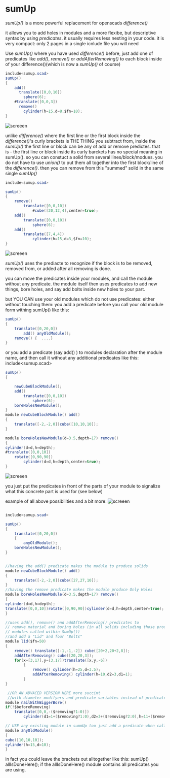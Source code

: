 # sumUp
*sumUp()* is a more powerful replacement for openscads *difference()* 

it allows you to add holes in modules and a more flexibe, but descriptive syntax by using _predicates_. it usually requires less nesting in your code. 
it is very compact: only 2 pages in a single icnlude file you will need

Use *sumUp()* where you have used *difference()* before,
just add one of predicates like *add()*, *remove()* or *addAfterRemoving()* to each block inside of your difference()(which is now a *sumUp()* of course)
```c#
include<sumup.scad>
sumUp()
{
	add() 
	  translate([0,0,10])
	    sphere(6);
	#translate([0,0,3])
	  remove()
	    cylinder(h=15,d=8,$fn=10);
}
```
![screeen](/images/sumUpExample1.png)

unlike _difference()_ where  the first line or the first block inside the _difference()_'s curly brackets is THE THING you subtract from, 
inside the _sumUp()_ the first line or block can be any of add or remove predictes. that is - the first line or block inside its curly barckets has no special meaning in sumUp(). so you can constuct a solid from several lines/block/modues. you do not have to use _union()_ to put them all together into the first block/line of the _difference()_.
then you can remove from this "summed" solid in the same single _sumUp()_
```c#
include<sumup.scad>

sumUp()
{
	remove()
		translate([0,0,10])
			#cube([20,12,4],center=true);
	add() 
		translate([0,0,10])
			sphere(6);
	add()
		translate([7,4,4])
			cylinder(h=15,d=3,$fn=10);
}
```

![screeen](/images/sumUpExample2.png)

_sumUp()_ uses the prediacte to recognize if the block is to be removed, removed from, or added after all removing is done. 

you can move the predicates inside your modules, and call the module without any predicate.
the module itself then uses predicates to add new things, bore holes, and say add bolts inside new holes to your part.

but YOU CAN use your old modules which do not use predicates:
either without touching them:
you add a predicate before you call your old module form withing sumUp() like this: 
```c#
sumUp()
{
	translate([0,20,0])
		add() anyOldModule();
	remove() {  ....}
}
```
or you  add a predicate (say add() ) to modules declaration after the module name, and then call it without any additional predicates like this:
include<sumup.scad>
```c#
sumUp()
{

	newCubeBlockModule();
	add() 
		translate([0,0,10])
			sphere(6);
	boreHolesNewModule();
}
module newCubeBlockModule() add()
{
	translate([-2,-2,0])cube([10,10,10]);
}

module boreHolesNewModule(d=3.5,depth=17) remove() 
{
cylinder(d=d,h=depth);
#translate([0,0,10])
	rotate([0,90,90])
		cylinder(d=d,h=depth,center=true);
}

```
![screeen](/images/sumUpExample3.png)

you just put the predicates in front of the parts of your module to signalize what this concrete part is used for (see below)


example of all above possibilities and a bit more:
![screeen](/images/sumUpExample.png)
```c#

include<sumup.scad>

sumUp()
{
	translate([0,20,0])
	{
		anyOldModule();
	boreHolesNewModule();
}


//having the add() predicate makes the module to produce solids
module newCubeBlockModule() add()
{
	translate([-2,-2,0])cube([27,27,10]);
}
//having the remove predicate makes the module produce Only Holes
module boreHolesNewModule(d=3.5,depth=17) remove() 
{
cylinder(d=d,h=depth);
translate([0,0,10])rotate([0,90,90])cylinder(d=d,h=depth,center=true);
}

//uses add(), remove() and addAfterRemoving() predicates to 
// remove material and boring holes (in all solids including those produced by other
// modules called within SumUp())
//and add a "Lid" and four "Bolts"  
module lid($fn=50)
{
	remove() translate([-1,-1,-2]) cube([20+2,20+2,8]);
	addAfterRemoving() cube([20,20,3]);
	for(x=[3,17],y=[3,17])translate([x,y,-6])
	 	{
	 		remove() cylinder(h=25,d=3.5);
			addAfterRemoving() cylinder(h=10,d2=3,d1=1);
		}
}

 //OR AN ADVACED VERSION HERE more succint 
 //with diameter modifyers and predicate variables instead of predicates
module nailWithBiggerBore()
if(!$beforeRemoving)
	translate([0,0,-($removing?1:0)])
		cylinder(d1=1+($removing?1:0),d2=3+($removing?2:0),h=11+($removing?1:0));

// USE any existing module in summUp too just add a predicate when calling it
module anyOldModule()
{
cube([10,10,10]);
cylinder(h=15,d=10);
}
```

in fact you could leave the brackets out alltogether like this: sumUp() allIsDoneHere();
if the allIsDoneHere() module contains all predicates you are using.

